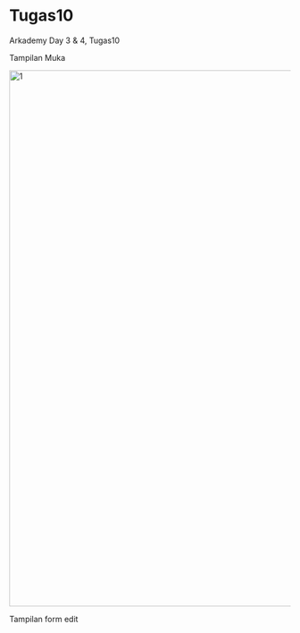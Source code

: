 # Tugas10
Arkademy Day 3 &amp; 4, Tugas10

Tampilan Muka

<img width="958" alt="1" src="https://user-images.githubusercontent.com/34475734/85721317-74cfd900-b71b-11ea-857e-a982d03bcbea.PNG">

Tampilan form edit

